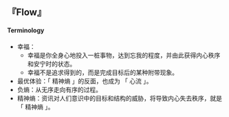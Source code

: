 ## 『Flow』



#### Terminology

+ 幸福：
  + 幸福是你全身心地投入一桩事物，达到忘我的程度，并由此获得内心秩序和安宁时的状态。
  + 幸福不是追求得到的，而是完成目标后的某种附带现象。
+ 最优体验：「 精神熵 」的反面，也成为 「 心流 」。
+ 负熵：从无序走向有序的过程。
+ 精神熵：资讯对人们意识中的目标和结构的威胁，将导致内心失去秩序，就是 「 精神熵 」。






